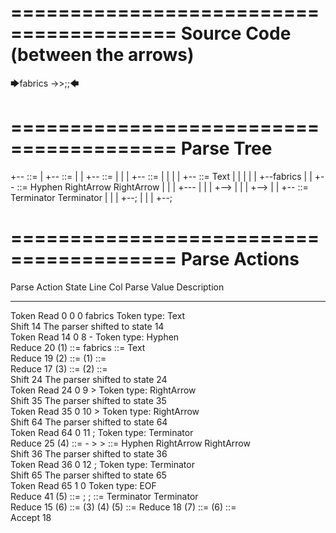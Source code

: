 ========================================
Source Code (between the arrows)
========================================

🡆fabrics ->>;;🡄

========================================
Parse Tree
========================================

+--<scripture> ::= <expression>
|  +--<expression> ::= <item> <producer> <terminator>
|  |  +--<item> ::= <text>
|  |  |  +--<text> ::= <text-chunk>
|  |  |  |  +--<text-chunk> ::= Text
|  |  |  |  |  +--fabrics 
|  |  +--<producer> ::= Hyphen RightArrow RightArrow
|  |  |  +---
|  |  |  +-->
|  |  |  +-->
|  |  +--<terminator> ::= Terminator Terminator
|  |  |  +--;
|  |  |  +--;


========================================
Parse Actions
========================================

Parse Action      State    Line     Col   Parse Value            Description                                    
---------------   -----   -----   -----   --------------------   -----------------------------------------------
Token Read            0       0       0   fabrics                Token type: Text                               
Shift                14                                          The parser shifted to state 14                 
Token Read           14       0       8   -                      Token type: Hyphen                             
Reduce               20                   (1) ::= fabrics        <text-chunk> ::= Text                          
Reduce               19                   (2) ::= (1)            <text> ::= <text-chunk>                        
Reduce               17                   (3) ::= (2)            <item> ::= <text>                              
Shift                24                                          The parser shifted to state 24                 
Token Read           24       0       9   >                      Token type: RightArrow                         
Shift                35                                          The parser shifted to state 35                 
Token Read           35       0      10   >                      Token type: RightArrow                         
Shift                64                                          The parser shifted to state 64                 
Token Read           64       0      11   ;                      Token type: Terminator                         
Reduce               25                   (4) ::= - > >          <producer> ::= Hyphen RightArrow RightArrow    
Shift                36                                          The parser shifted to state 36                 
Token Read           36       0      12   ;                      Token type: Terminator                         
Shift                65                                          The parser shifted to state 65                 
Token Read           65       1       0                          Token type: EOF                                
Reduce               41                   (5) ::= ; ;            <terminator> ::= Terminator Terminator         
Reduce               15                   (6) ::= (3) (4) (5)    <expression> ::= <item> <producer> <terminator>
Reduce               18                   (7) ::= (6)            <scripture> ::= <expression>                   
Accept               18                                                                                         


